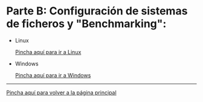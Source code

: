# Parte B: Configuración de sistemas de ficheros y "Benchmarking":

* Linux

    [Pincha aquí para ir a Linux](Linux/README.md)

*  Windows

    [Pincha aquí para ir a Windows](Windows/README.md)

-------

[Pincha aquí para volver a la página principal](/README.md)